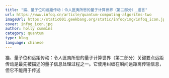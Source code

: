 ```yaml
---
title: "猫、量子位和远距传动：令人匪夷所思的量子计算世界（第二部分）_语言"
url: https://www.infoq.cn/article/quantum-computing-algoritms-two
imageUrl: https://static001.geekbang.org/static/infoq/img/infoq_icon.jpg
cover: infoq_icon.jpg
author: holly cummins
category: quantum
type: blog
language: chinese
---
```


猫、量子位和远距传动：令人匪夷所思的量子计算世界（第二部分）关键要点远距传动是最先被描述的量子信息处理过程之一。它使用纠缠在瞬间远距离传输信息，但它不能用于传送
